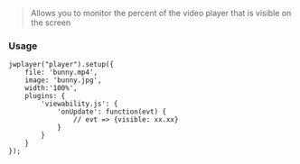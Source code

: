 > Allows you to monitor the percent of the video player that is visible on the screen

### Usage
```
jwplayer("player").setup({
    file: 'bunny.mp4',
    image: 'bunny.jpg',
    width:'100%',
    plugins: {
        'viewability.js': {
            'onUpdate': function(evt) {
                // evt => {visible: xx.xx}
            }
        }
    }
});
```
